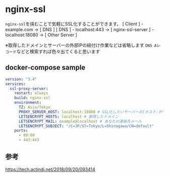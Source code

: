 # nginx-ssl

`nginx-ssl`を挟むことで気軽にSSL化することができます。
[ Client ] - example.com -> [ DNS ]
[ DNS ] - localhost:443 -> [ nginx-ssl-server ] - localhost:18080 -> [ Other Server ]

※取得したドメインとサーバーの外部IPの紐付け作業などは省略します
`DNS Aレコード`などと検索すれば色々出てくると思います


## docker-compose sample
```yaml
version: "3.4"
services:
  ssl-proxy-server:
    restart: always
    build: nginx-ssl
    environment:
      TZ: Asia/Tokyo
      PROXY_SERVER_HOST: localhost:18080 # SSL化したいサーバーの[ホスト:ポート]
      LETSENCRYPT_HOSTS: localhost # 取得したドメイン
      LETSENCRYPT_MAIL: example@localhost # あなたの連絡先メール
      LETSENCRYPT_SUBJECT: "/C=JP/ST=Tokyo/L=Shinagawa/CN=default"
    ports:
      - 80:80
      - 443:443
```

## 参考
https://tech.actindi.net/2018/09/20/093414
